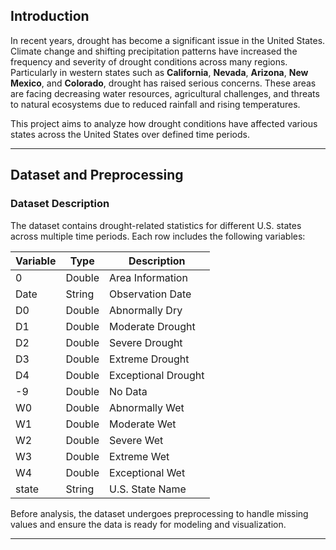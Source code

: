 ## Introduction

In recent years, drought has become a significant issue in the United States. Climate change and shifting precipitation patterns have increased the frequency and severity of drought conditions across many regions. Particularly in western states such as **California**, **Nevada**, **Arizona**, **New Mexico**, and **Colorado**, drought has raised serious concerns. These areas are facing decreasing water resources, agricultural challenges, and threats to natural ecosystems due to reduced rainfall and rising temperatures.

This project aims to analyze how drought conditions have affected various states across the United States over defined time periods.

---

## Dataset and Preprocessing

### Dataset Description

The dataset contains drought-related statistics for different U.S. states across multiple time periods. Each row includes the following variables:

| Variable | Type    | Description                         |
|----------|---------|-------------------------------------|
| 0        | Double  | Area Information                    |
| Date     | String  | Observation Date                    |
| D0       | Double  | Abnormally Dry                      |
| D1       | Double  | Moderate Drought                    |
| D2       | Double  | Severe Drought                      |
| D3       | Double  | Extreme Drought                     |
| D4       | Double  | Exceptional Drought                 |
| -9       | Double  | No Data                             |
| W0       | Double  | Abnormally Wet                      |
| W1       | Double  | Moderate Wet                        |
| W2       | Double  | Severe Wet                          |
| W3       | Double  | Extreme Wet                         |
| W4       | Double  | Exceptional Wet                     |
| state    | String  | U.S. State Name                     |

Before analysis, the dataset undergoes preprocessing to handle missing values and ensure the data is ready for modeling and visualization.

---

